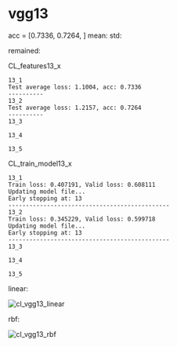 # vgg13
acc = [0.7336, 0.7264, ] mean: std: 

remained:

CL_features13_x
```
13_1
Test average loss: 1.1004, acc: 0.7336
----------
13_2
Test average loss: 1.2157, acc: 0.7264
----------
13_3

13_4

13_5

```

CL_train_model13_x
```
13_1
Train loss: 0.407191, Valid loss: 0.608111
Updating model file...
Early stopping at: 13
----------------------------------------------
13_2
Train loss: 0.345229, Valid loss: 0.599718
Updating model file...
Early stopping at: 13
----------------------------------------------
13_3

13_4

13_5

```

linear:

![cl_vgg13_linear](cl_vgg13_linear.png)

rbf:

![cl_vgg13_rbf](cl_vgg13_rbf.png)
